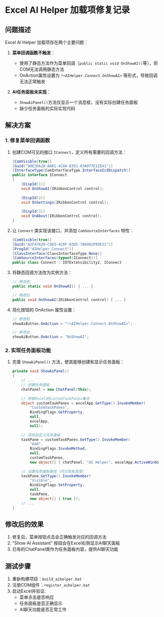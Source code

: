 # Excel AI Helper 加载项修复记录

## 问题描述

Excel AI Helper 加载项存在两个主要问题：

1. **菜单回调函数不触发**：
   - 使用了静态方法作为菜单回调（`public static void OnShowAI()`等），但COM无法调用静态方法
   - OnAction属性设置为 `!<AIHelper.Connect.OnShowAI>` 等形式，导致回调无法正常触发

2. **AI任务面板未实现**：
   - `ShowAiPanel()`方法仅显示一个消息框，没有实际创建任务面板
   - 缺少任务面板的实际实现代码

## 解决方案

### 1. 修复菜单回调函数

1. 创建COM可见的接口 `IConnect`，定义所有需要的回调方法：
   ```csharp
   [ComVisible(true)]
   [Guid("90E26620-8A01-4C8A-B3D1-83A977E12E41")]
   [InterfaceType(ComInterfaceType.InterfaceIsIDispatch)]
   public interface IConnect
   {
       [DispId(1)]
       void OnShowAI(IRibbonControl control);
       
       [DispId(2)]
       void OnSettings(IRibbonControl control);
       
       [DispId(3)]
       void OnAbout(IRibbonControl control);
   }
   ```

2. 让 `Connect` 类实现该接口，并添加 `ComSourceInterfaces` 特性：
   ```csharp
   [ComVisible(true)]
   [Guid("A2F47820-C9D3-4C8F-B3D5-78A982F89E31")]
   [ProgId("AIHelper.Connect")]
   [ClassInterface(ClassInterfaceType.None)]
   [ComSourceInterfaces(typeof(IConnect))]
   public class Connect : IDTExtensibility2, IConnect
   ```

3. 将静态回调方法改为实例方法：
   ```csharp
   // 修改前
   public static void OnShowAI() { ... }
   
   // 修改后
   public void OnShowAI(IRibbonControl control) { ... }
   ```

4. 简化按钮的 OnAction 属性设置：
   ```csharp
   // 修改前
   showAiButton.OnAction = "!<AIHelper.Connect.OnShowAI>";
   
   // 修改后
   showAiButton.OnAction = "OnShowAI";
   ```

### 2. 实现任务面板功能

1. 完善 `ShowAiPanel()` 方法，使其能够创建和显示任务面板：
   ```csharp
   private void ShowAiPanel()
   {
       // ...
       // 创建任务面板
       chatPanel = new ChatPanel(this);
       
       // 获取Excel的CustomTaskPanes集合
       object customTaskPanes = excelApp.GetType().InvokeMember(
           "CustomTaskPanes", 
           BindingFlags.GetProperty, 
           null, 
           excelApp, 
           null);
       
       // 添加自定义任务面板
       taskPane = customTaskPanes.GetType().InvokeMember(
           "Add",
           BindingFlags.InvokeMethod,
           null,
           customTaskPanes,
           new object[] { chatPanel, "AI Helper", excelApp.ActiveWindow });
       
       // 设置任务面板属性（可见性和宽度）
       taskPane.GetType().InvokeMember(
           "Visible", 
           BindingFlags.SetProperty, 
           null, 
           taskPane, 
           new object[] { true });
       // ...
   }
   ```

## 修改后的效果

1. 修复后，菜单按钮点击会正确触发对应的回调方法
2. "Show AI Assistant" 按钮会在Excel右侧显示AI聊天面板
3. 已有的ChatPanel类作为任务面板内容，提供AI聊天功能

## 测试步骤

1. 重新构建项目：`build_aihelper.bat`
2. 注册COM组件：`register_aihelper.bat`
3. 启动Excel并验证:
   - 菜单点击是否响应
   - 任务面板是否正确显示
   - AI聊天功能是否正常工作 